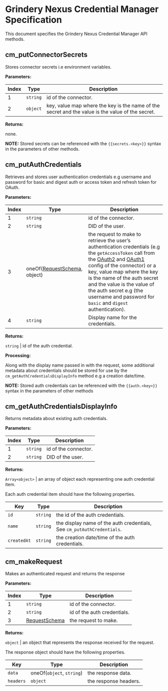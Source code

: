 # Grindery Nexus Credential Manager Specification

This document specifies the Grindery Nexus Credential Manager API methods.


## cm_putConnectorSecrets

Stores connector secrets i.e environment variables.

**Parameters:**

Index | Type | Description
------|------|------------
1 | `string` | id of the connector.
2 | `object` | key, value map where the key is the name of the secret and the value is the value of the secret.

**Returns:**

none.

**NOTE:** Stored secrets can be referenced with the `{{secrets.<key>}}` syntax in the parameters of other methods.


## cm_putAuthCredentials

Retrieves and stores user authentication credentials e.g username and password for basic and digest auth or access token and refresh token for OAuth.
 
**Parameters:**

Index | Type | Description
------|------|------------
1 | `string` | id of the connector.
2 | `string` | DID of the user.
3 | oneOf([RequestSchema](https://github.com/grindery-io/grindery-nexus-schema/tree/master/connectors#requestschema), object)  | the request to make to retrieve the user’s authentication credentials (e.g the `getAccessToken` call from the [OAuth2](https://github.com/grindery-io/grindery-nexus-schema/tree/master/connectors#authenticationoauth2configschema) and [OAuth1](https://github.com/grindery-io/grindery-nexus-schema/tree/master/connectors#authenticationoauth1configschema) config of the connector) or a key, value map where the key is the name of the auth secret and the value is the value of the auth secret e.g (the username and password for `basic` and `digest` authentication).
4 | `string` | Display name for the credentials.

**Returns:**

`string` | id of the auth credential.

**Processing:**

Along with the display name passed in with the request, some additional metadata about credentials should be stored for use by the `cm_getAuthCredentialsDisplayInfo` method e.g a creation date/time.

**NOTE:** Stored auth credentials can be referenced with the `{{auth.<key>}}` syntax in the parameters of other methods


## cm_getAuthCredentialsDisplayInfo

Returns metadata about existing auth credentials.

**Parameters:**

Index | Type | Description
------|------|------------
1 | `string` | id of the connector.
2 | `string` | DID of the user.

**Returns:**

`Array<object>` | an array of object each representing one auth credential item.

Each auth credential item should have the following properties.

Key | Type | Description
----|------|------------
`id` | `string` | the id of the auth credentials.
`name` | `string` |  the display name of the auth credentials, See `cm_putAuthCredentials`.
`createdAt` | `string` | the creation date/time of the auth credentials.



## cm_makeRequest

Makes an authenticated request and returns the response

**Parameters:**

Index | Type | Description
------|------|------------
1 | `string` | id of the connector.
2 | `string` | id of the auth credentials.
3 | [RequestSchema](https://github.com/grindery-io/grindery-nexus-schema/tree/master/connectors#requestschema)  | the request to make.

**Returns:**

`object` | an object that represents the response received for the request.

The response object should have the following properties.

Key | Type | Description
----|------|------------
`data` | oneOf(`object`, `string`) | the response data.
`headers` | `object` | the response headers.